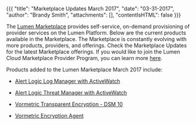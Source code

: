 {{{
"title": "Marketplace Updates March 2017",
"date": "03-31-2017",
"author": "Brandy Smith",
"attachments": [],
"contentIsHTML": false
}}}

The [Lumen Marketplace](https://www.ctl.io/marketplace/) provides self-service, on-demand provisioning of provider services on the Lumen Platform. Below are the current products available in the Marketplace. The Marketplace is constantly evolving with more products, providers, and offerings. Check the Marketplace Updates for the latest Marketplace offerings. If you would like to join the Lumen Cloud Marketplace Provider Program, you can learn more [here](https://www.ctl.io/marketplace-program/).

Products added to the Lumen Marketplace March 2017 include:

* [Alert Logic Log Manager with ActiveWatch](https://www.ctl.io/marketplace/partner/PST/product/Alert%20Logic%20Log%20Manager%20with%20ActiveWatch/)

* [Alert Logic Threat Manager with ActiveWatch](https://www.ctl.io/marketplace/partner/PST/product/Alert%20Logic%20Threat%20Manager%20with%20ActiveWatch/)

* [Vormetric Transparent Encryption - DSM 10](https://www.ctl.io/marketplace/partner/VRSJ/product/Vormetric%20Transparent%20Encryption%20-%20DSM%2010/)

* [Vormetric Encryption Agent](https://www.ctl.io/marketplace/partner/VRSJ/product/Vormetric%20Encryption%20Agent/)
